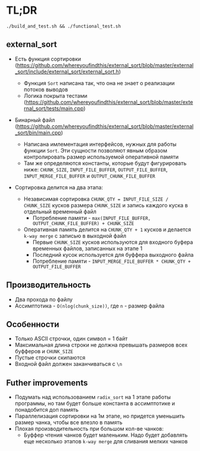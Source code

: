 # TL;DR
`./build_and_test.sh && ./functional_test.sh`

## external_sort

* Есть функция сортировки (https://github.com/whereyoufindthis/external_sort/blob/master/external_sort/include/external_sort/external_sort.h)
  * Функция `Sort` написана так, что она не знает о реализации потоков выводов
  * Логика покрыта тестами (https://github.com/whereyoufindthis/external_sort/blob/master/external_sort/tests/main.cpp)

* Бинарный файл (https://github.com/whereyoufindthis/external_sort/blob/master/external_sort/bin/main.cpp)
  * Написана имлементация интерфейсов, нужных для работы функции `Sort`. Эти сущности позволяют явным образом контролировать размер используемой оперативной памяти
  * Там же определяются константы, которые будут фигурировать ниже: `CHUNK_SIZE`, `INPUT_FILE_BUFFER`, `OUTPUT_FILE_BUFFER`, `INPUT_MERGE_FILE_BUFFER` и `OUTPUT_CHUNK_FILE_BUFFER`
  
* Сортировка делится на два этапа:
  * Независимая сортировка `CHUNK_QTY = INPUT_FILE_SIZE / CHUNK_SIZE` кусков размера `CHUNK_SIZE` и запись каждого куска в отдельный временный файл
    * Потребление памяти - `max(INPUT_FILE_BUFFER, OUTPUT_CHUNK_FILE_BUFFER) + CHUNK_SIZE`
  * Оперативная память делится на `CHUNK_QTY + 1` кусков и делается `k-way merge` с записью в выходной файл
    * Первые `CHUNK_SIZE` кусков используются для входного буфера временных файлов, записанных на этапе 1
    * Последний кусок используется для буффера выходного файла
    * Потребление памяти - `INPUT_MERGE_FILE_BUFFER * CHUNK_QTY + OUTPUT_FILE_BUFFER`
  
## Производительность
* Два прохода по файлу
* Ассимптотика - `O(nlog(chunk_size))`, где `n` - размер файла
  
## Особенности
* Только ASCII строчки, один символ = 1 байт
* Максимальная длина строки не должна превышать размеров всех буфферов и `CHUNK_SIZE`
* Пустые строчки скипаются
* Входной файл должен заканчиваться с `\n`
  
## Futher improvements
* Подумать над использованием `radix_sort` на 1 этапе работы программы, но там будет больше константа в ассимптотике и понадобится доп память
* Параллелизация сортировки на 1м этапе, но придется уменьшить размер чанка, чтобы все влезло в память
* Плохая производительность при большом кол-ве чанков:
  * Буффер чтения чанков будет маленьким. Надо будет добавлять еще несколько этапов `k-way merge` для сливания мелких чанков
